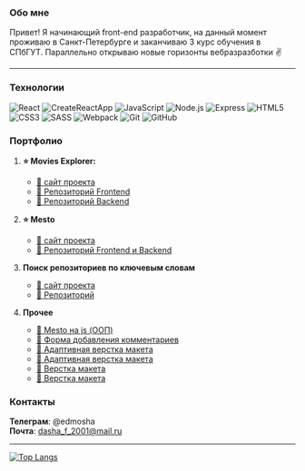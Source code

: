
 ### Обо мне
  
  Привет! Я начинающий front-end разработчик, на данный момент проживаю в Санкт-Петербурге и заканчиваю 3 курс обучения в СПбГУТ. Параллельно открываю новые горизонты вебразразботки &#9996;

---

  
### Технологии
![React](https://img.shields.io/badge/react-%2361DAFB.svg?style=for-the-badge&logo=react&logoColor=%232e2d2d)
![CreateReactApp](https://img.shields.io/badge/createreactapp-%2309D3AC.svg?style=for-the-badge&logo=createreactapp&logoColor=%232e2d2d)
![JavaScript](https://img.shields.io/badge/javascript-%23F7DF1E.svg?style=for-the-badge&logo=javascript&logoColor=%232e2d2d)
![Node.js](https://img.shields.io/badge/node.js-%23339933.svg?style=for-the-badge&logo=nodedotjs&logoColor=white)
![Express](https://img.shields.io/badge/express-%23000000.svg?style=for-the-badge&logo=express&logoColor=white)
![HTML5](https://img.shields.io/badge/html5-%23E34F26.svg?style=for-the-badge&logo=html5&logoColor=white)
![CSS3](https://img.shields.io/badge/css3-%231572B6.svg?style=for-the-badge&logo=css3&logoColor=white)
![SASS](https://img.shields.io/badge/SASS-%23CC6699.svg?style=for-the-badge&logo=SASS&logoColor=white)
![Webpack](https://img.shields.io/badge/webpack-%238DD6F9.svg?style=for-the-badge&logo=webpack&logoColor=black)
![Git](https://img.shields.io/badge/git-%23F05033.svg?style=for-the-badge&logo=git&logoColor=white)
![GitHub](https://img.shields.io/badge/git-%23000000.svg?style=for-the-badge&logo=github&logoColor=white)

### Портфолио
1) **⭐ Movies Explorer:** <br>
   * [📌 сайт проекта](https://movies-exp.edmosha.nomoreparties.sbs) <br>
   * [📎 Репозиторий Frontend](https://github.com/edmosha/movies-explorer-frontend) <br>
   * [📎 Репозиторий Backend](https://github.com/edmosha/movies-explorer-frontend) <br>

2) **⭐ Mesto** <br>
   * [📌 сайт проекта](https://mesto.edmosha.nomoredomains.rocks/) <br>
   * [📎 Репозиторий Frontend и Backend](https://github.com/edmosha/react-mesto-api-full-gha) <br>
   
3) **Поиск репозиториев по ключевым словам** <br>
   * [📌 сайт проекта](https://edmosha.github.io/search-repositories/) <br>
   * [📎 Репозиторий](https://github.com/edmosha/search-repositories) <br>
   
4) **Прочее** <br>

   * [📎 Mesto на js (ООП)](https://github.com/edmosha/mesto) <br>
   * [📎 Форма добавления комментариев](https://github.com/edmosha/comments-block) <br>
   * [📎 Адаптивная верстка макета](https://github.com/edmosha/russian-travel) <br>
   * [📎 Адаптивная верстка макета](https://github.com/edmosha/watch) <br>
   * [📎 Верстка макета](https://github.com/edmosha/how-to-learn) <br>
   * [📎 Верстка макета](https://github.com/edmosha/beauty) <br>


### Контакты

**Телеграм**: @edmosha <br>
**Почта**: dasha_f_2001@mail.ru

---


[![Top Langs](https://github-readme-stats.vercel.app/api/top-langs/?username=edmosha&layout=compact&theme=buefy&hide_border=true&border_radius=10)](https://github.com/anuraghazra/github-readme-stats)
